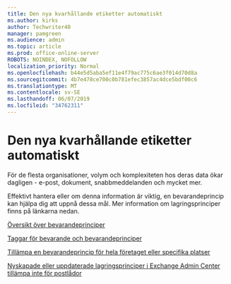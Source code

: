 ```yaml
---
title: Den nya kvarhållande etiketter automatiskt
ms.author: kirks
author: Techwriter40
manager: pamgreen
ms.audience: admin
ms.topic: article
ms.prod: office-online-server
ROBOTS: NOINDEX, NOFOLLOW
localization_priority: Normal
ms.openlocfilehash: b44e5d5aba5ef11e4f79ac775c6ae3f014d70d8a
ms.sourcegitcommit: 4b7e478ce700c0b781efec3857ac4dce5bdf00c6
ms.translationtype: MT
ms.contentlocale: sv-SE
ms.lasthandoff: 06/07/2019
ms.locfileid: "34762311"
---
```

# <a name="new-retention-labels-created-automatically"></a>Den nya kvarhållande etiketter automatiskt

För de flesta organisationer, volym och komplexiteten hos deras data ökar dagligen - e-post, dokument, snabbmeddelanden och mycket mer.

Effektivt hantera eller om denna information är viktig, en bevarandeprincip kan hjälpa dig att uppnå dessa mål. Mer information om lagringsprinciper finns på länkarna nedan.

[Översikt över bevarandeprinciper](https://docs.microsoft.com/office365/securitycompliance/retention-policies)

[Taggar för bevarande och bevarandeprinciper](https://docs.microsoft.com/exchange/security-and-compliance/messaging-records-management/retention-tags-and-policies)

[Tillämpa en bevarandeprincip för hela företaget eller specifika platser](https://docs.microsoft.com/office365/securitycompliance/retention-policies#applying-a-retention-policy-to-an-entire-organization-or-specific-locations)

[Nyskapade eller uppdaterade lagringsprinciper i Exchange Admin Center tillämpa inte för postlådor](https://docs.microsoft.com/alchemyinsights/retention-policies-in-exchange-admin-center-not-working)

